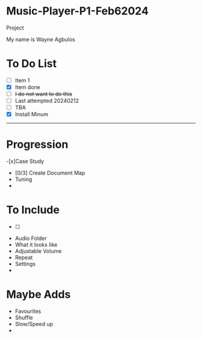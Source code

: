 # Music-Player-P1-Feb62024
Project

My name is Wayne Agbulos

# To Do List
- [ ] Item 1
- [x] Item done
- [ ] <del>I do not want to do this<del>
- [ ] Last attempted 20240212
- [ ] TBA
- [x] Install Minum
---

# Progression
-[x]Case Study
- [0/3] Create Document Map
- Tuning
- 
# To Include
- [ ] 
- Audio Folder
- What it looks like
- Adjustable Volume
- Repeat
- Settings
- 
# Maybe Adds
- Favourites
- Shuffle
- Slow/Speed up
- 
